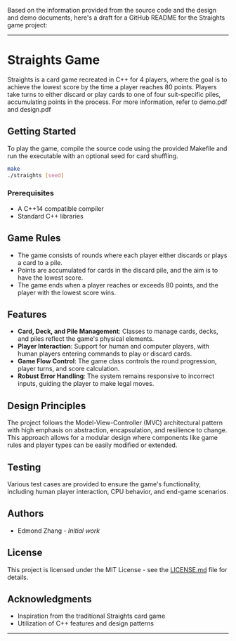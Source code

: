 Based on the information provided from the source code and the design and demo documents, here's a draft for a GitHub README for the Straights game project:

---

# Straights Game

Straights is a card game recreated in C++ for 4 players, where the goal is to achieve the lowest score by the time a player reaches 80 points. Players take turns to either discard or play cards to one of four suit-specific piles, accumulating points in the process. For more information, refer to demo.pdf and design.pdf

## Getting Started

To play the game, compile the source code using the provided Makefile and run the executable with an optional seed for card shuffling.

```bash
make
./straights [seed]
```

### Prerequisites

- A C++14 compatible compiler
- Standard C++ libraries

## Game Rules

- The game consists of rounds where each player either discards or plays a card to a pile.
- Points are accumulated for cards in the discard pile, and the aim is to have the lowest score.
- The game ends when a player reaches or exceeds 80 points, and the player with the lowest score wins.

## Features

- **Card, Deck, and Pile Management**: Classes to manage cards, decks, and piles reflect the game's physical elements.
- **Player Interaction**: Support for human and computer players, with human players entering commands to play or discard cards.
- **Game Flow Control**: The game class controls the round progression, player turns, and score calculation.
- **Robust Error Handling**: The system remains responsive to incorrect inputs, guiding the player to make legal moves.

## Design Principles

The project follows the Model-View-Controller (MVC) architectural pattern with high emphasis on abstraction, encapsulation, and resilience to change. This approach allows for a modular design where components like game rules and player types can be easily modified or extended.

## Testing

Various test cases are provided to ensure the game's functionality, including human player interaction, CPU behavior, and end-game scenarios.

## Authors

- Edmond Zhang - *Initial work*

## License

This project is licensed under the MIT License - see the [LICENSE.md](LICENSE.md) file for details.

## Acknowledgments

- Inspiration from the traditional Straights card game
- Utilization of C++ features and design patterns

---
